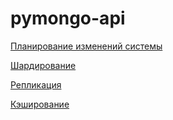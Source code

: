 # pymongo-api

[Планирование изменений системы](./DOCS.md)

[Шардирование](./mongo-sharding/README.md)

[Репликация](./mongo-sharding-repl/README.md)

[Кэширование](./sharding-repl-cache/README.md)
